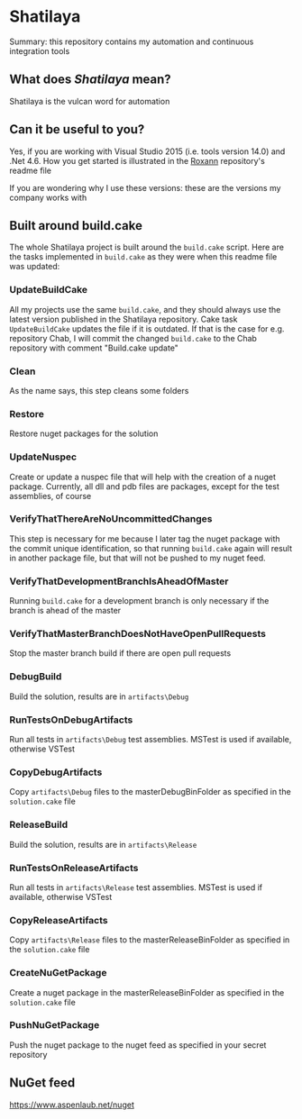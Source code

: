 # Shatilaya

Summary: this repository contains my automation and continuous integration tools

## What does *Shatilaya* mean?

Shatilaya is the vulcan word for automation

## Can it be useful to you?

Yes, if you are working with Visual Studio 2015 (i.e. tools version 14.0) and .Net 4.6. How you get started is illustrated in the [Roxann](https://github.com/aspenlaub/Roxann) repository's readme file

If you are wondering why I use these versions: these are the versions my company works with

## Built around build.cake

The whole Shatilaya project is built around the ```build.cake``` script. Here are the tasks implemented in ```build.cake``` as they were when this readme file was updated:

### UpdateBuildCake
All my projects use the same ```build.cake```, and they should always use the latest version published in the Shatilaya repository. Cake task ```UpdateBuildCake``` updates the file if it is outdated. If that is the case for e.g. repository Chab, I will commit the changed  ```build.cake``` to the Chab repository with comment "Build.cake update"

### Clean
As the name says, this step cleans some folders

### Restore
Restore nuget packages for the solution

### UpdateNuspec
Create or update a nuspec file that will help with the creation of a nuget package. Currently, all dll and pdb files are packages, except for the test assemblies, of course

### VerifyThatThereAreNoUncommittedChanges
This step is necessary for me because I later tag the nuget package with the commit unique identification, so that running ```build.cake``` again will result in another package file, but that will not be pushed to my nuget feed.

### VerifyThatDevelopmentBranchIsAheadOfMaster
Running ```build.cake``` for a development branch is only necessary if the branch is ahead of the master

### VerifyThatMasterBranchDoesNotHaveOpenPullRequests
Stop the master branch build if there are open pull requests

### DebugBuild
Build the solution, results are in ```artifacts\Debug```

### RunTestsOnDebugArtifacts
Run all tests in ```artifacts\Debug``` test assemblies. MSTest is used if available, otherwise VSTest

### CopyDebugArtifacts
Copy ```artifacts\Debug``` files to the masterDebugBinFolder as specified in the ```solution.cake``` file

### ReleaseBuild
Build the solution, results are in ```artifacts\Release```

### RunTestsOnReleaseArtifacts
Run all tests in ```artifacts\Release``` test assemblies. MSTest is used if available, otherwise VSTest

### CopyReleaseArtifacts
Copy ```artifacts\Release``` files to the masterReleaseBinFolder as specified in the ```solution.cake``` file

### CreateNuGetPackage
Create a nuget package in the masterReleaseBinFolder as specified in the ```solution.cake``` file

### PushNuGetPackage
Push the nuget package to the nuget feed as specified in your secret repository

## NuGet feed

https://www.aspenlaub.net/nuget
